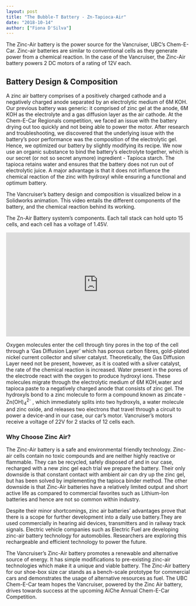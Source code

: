 ```yaml
---
layout: post
title: "The Bubble-T Battery - Zn-Tapioca-Air"
date: "2018-10-14"
author: ["Fiona D'Silva"]
---
```


The Zinc-Air battery is the power source for the Vancruiser, UBC’s Chem-E-Car. Zinc-air batteries are similar to conventional cells as they generate power from a chemical reaction. In the case of the Vancruiser, the Zinc-Air battery powers 2 DC motors of a rating of 12V each.

## Battery Design & Composition

A zinc air battery comprises of a positively charged cathode and a negatively charged anode separated by an electrolytic medium of 6M KOH.  Our previous battery was generic: it comprised of zinc gel at the anode, 6M KOH as the electrolyte and a gas diffusion layer as the air cathode. At the Chem-E-Car Regionals competition, we faced an issue with the battery drying out too quickly and not being able to power the motor. After research and troubleshooting, we discovered that the underlying issue with the battery’s poor performance was the composition of the electrolytic gel. Hence, we optimized our battery by slightly modifying its recipe. We now use an organic substance to bind the battery’s electrolyte together, which is our secret (or not so secret anymore) ingredient - Tapioca starch. The tapioca retains water and ensures that the battery does not run out of electrolytic juice. A major advantage is that it does not influence the chemical reaction of the zinc with hydroxyl while ensuring a functional and optimum battery.

The Vancruiser’s battery design and composition is visualized below in a Solidworks animation. This video entails the different components of the battery, and the chemical reaction behind its working. 

The Zn-Air Battery system’s components. Each tall stack can hold upto 15 cells, and each cell has a voltage of 1.45V. 
<style>.embed-container { position: relative; padding-bottom: 56.25%; height: 0; overflow: hidden; max-width: 100%; } .embed-container iframe, .embed-container object, .embed-container embed { position: absolute; top: 0; left: 0; width: 100%; height: 100%; }</style><div class='embed-container'><iframe src='https://player.vimeo.com/video/295104763' frameborder='0' webkitAllowFullScreen mozallowfullscreen allowFullScreen></iframe></div>

Oxygen molecules enter the cell through tiny pores in the top of the cell through a ‘Gas Diffusion Layer’ which has porous carbon fibres, gold-plated nickel current collector and silver catalyst. Theoretically, the Gas Diffusion Layer need not be present, however, as it is coated with a silver catalyst, the rate of the chemical reaction is increased.  Water present in the pores of the electrode react with the oxygen to produce hydroxyl ions. These molecules migrate through the electrolytic medium of 6M KOH,water and tapioca paste to a negatively charged anode that consists of zinc gel. The hydroxyls bond to a zinc molecule to form a compound known as zincate - Zn(OH)<sub>4</sub><sup>2-</sup> , which immediately splits into two hydroxyls, a water molecule and zinc oxide, and releases two electrons that travel through a circuit to power a device-and in our case, our car’s motor. Vancruiser’s motors receive a voltage of 22V for 2 stacks of 12 cells each. 


### Why Choose Zinc Air?

The Zinc-Air battery is a safe and environmental friendly technology. Zinc-air cells contain no toxic compounds and are neither highly reactive or flammable. They can be recycled, safely disposed of and in our case, recharged with a new zinc gel each trial we prepare the battery. Their only downside is that constant contact with ambient air can dry up the zinc gel, but has been solved by implementing the tapioca binder method. The other downside is that Zinc-Air batteries have a relatively limited output and short active life as compared to commercial favorites such as Lithium-Ion batteries and hence are not so common within industry. 

Despite their minor shortcomings, zinc air batteries’ advantages prove that there is a scope for further development into a daily use battery.They are used commercially in hearing aid devices, transmitters and in railway track signals. Electric vehicle companies such as Electric Fuel are developing zinc-air battery technology for automobiles. Researchers are exploring this rechargeable and efficient technology to power the future.

The Vancruiser’s Zinc-Air battery promotes a renewable and alternative source of energy. It has simple modifications to pre-existing zinc-air technologies which make it a unique and viable battery. The Zinc-Air battery for our shoe-box size car stands as a bench-scale prototype for commercial cars and demonstrates the usage of alternative resources as fuel. The UBC Chem-E-Car team hopes the Vancruiser, powered by the Zinc Air battery, drives towards success at the upcoming AiChe Annual Chem-E-Car Competition.
